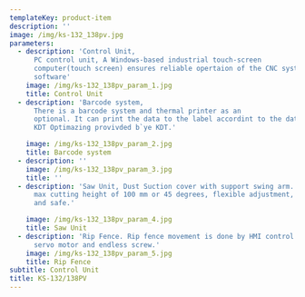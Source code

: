 ```yaml
---
templateKey: product-item
description: ''
image: /img/ks-132_138pv.jpg
parameters:
  - description: 'Control Unit,
      PC control unit, A Windows-based industrial touch-screen
      computer(touch screen) ensures reliable opertaion of the CNC system, via KDT
      software'
    image: /img/ks-132_138pv_param_1.jpg
    title: Control Unit
  - description: 'Barcode system,
      There is a barcode system and thermal printer as an
      optional. It can print the data to the label accordint to the data come from
      KDT Optimazing provivded b`ye KDT.'

    image: /img/ks-132_138pv_param_2.jpg
    title: Barcode system
  - description: ''
    image: /img/ks-132_138pv_param_3.jpg
    title: ''
  - description: 'Saw Unit, Dust Suction cover with support swing arm. Can meet the
      max cutting height of 100 mm or 45 degrees, flexible adjustment, convenient
      and safe.'

    image: /img/ks-132_138pv_param_4.jpg
    title: Saw Unit
  - description: 'Rip Fence. Rip fence movement is done by HMI control unit using the
      servo motor and endless screw.'
    image: /img/ks-132_138pv_param_5.jpg
    title: Rip Fence
subtitle: Control Unit
title: KS-132/138PV
---
```


